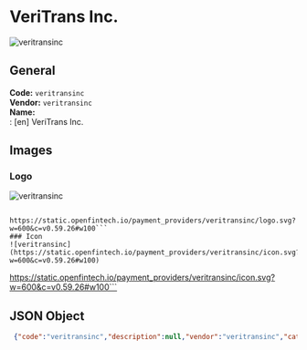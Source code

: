 # VeriTrans Inc. 
![veritransinc](https://static.openfintech.io/payment_providers/veritransinc/logo.svg?w=600&c=v0.59.26#w100)  
## General 
**Code:** `veritransinc`  
**Vendor:** `veritransinc`  
**Name:**  
:	[en] VeriTrans Inc.  
## Images 
### Logo 
![veritransinc](https://static.openfintech.io/payment_providers/veritransinc/logo.svg?w=600&c=v0.59.26#w100)  
```
 https://static.openfintech.io/payment_providers/veritransinc/logo.svg?w=600&c=v0.59.26#w100```  
### Icon 
![veritransinc](https://static.openfintech.io/payment_providers/veritransinc/icon.svg?w=600&c=v0.59.26#w100)  
```
 https://static.openfintech.io/payment_providers/veritransinc/icon.svg?w=600&c=v0.59.26#w100```  
## JSON Object 
```json
 {"code":"veritransinc","description":null,"vendor":"veritransinc","categories":null,"countries":null,"payment_method":null,"payout_method":null,"metadata":{"about_payments_code":"veritransinc"},"name":{"en":"VeriTrans Inc."}}```  
